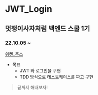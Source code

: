 # JWT_Login
## 멋쟁이사자처럼 백엔드 스쿨 1기
### 22.10.05 ~ 
[위켄_주소](https://wiken.io/ken/10698)

* 목표
  * JWT 와 로그인을 구현
  * TDD 방식으로 테스트케이스를 짜고 구현

> 끝까지 해내보자!
